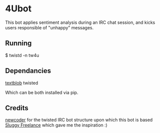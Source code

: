 4Ubot
=====

This bot applies sentiment analysis during an IRC chat session, and kicks users responsible of "unhappy" messages.

Running
-------

$ twistd -n tw4u

Dependancies
------------

[textblob](https://github.com/sloria/TextBlob>)
twisted

Which can be both installed via pip.

Credits
-------

[newcoder](http://newcoder.io/) for the twisted IRC bot structure upon which this bot is based
[Sluggy Freelance](http://www.sluggy.com/) which gave me the inspiration :)
